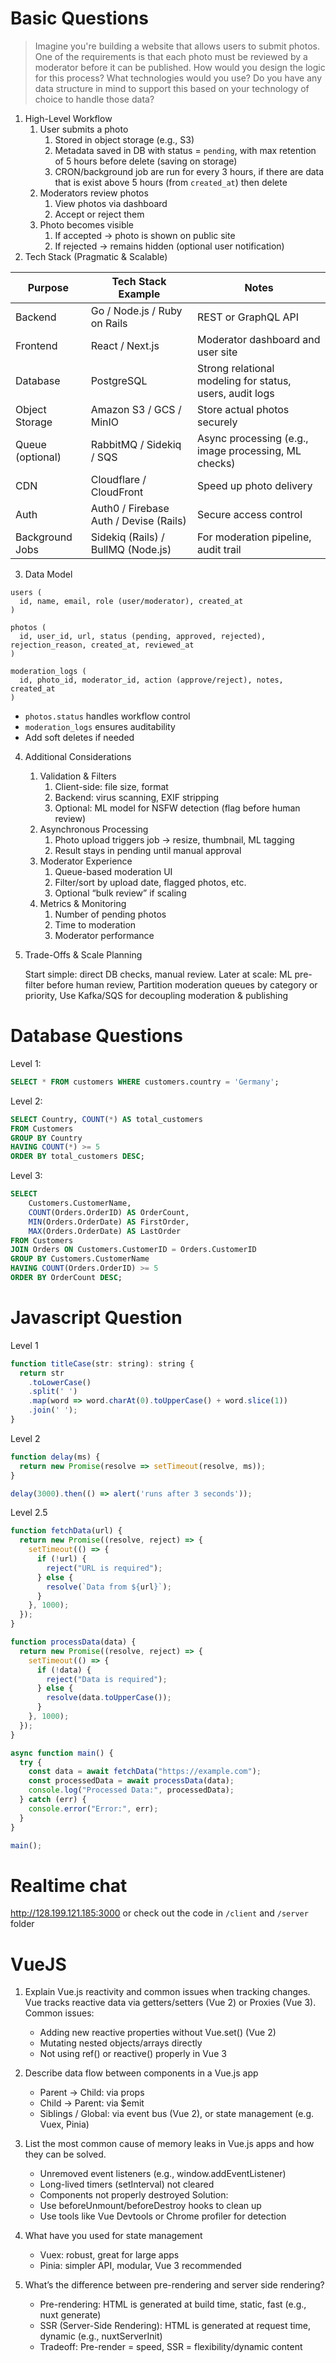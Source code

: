 # Basic Questions

> Imagine you're building a website that allows users to submit photos. One of the requirements is that each photo must be reviewed by a moderator before it can be published. How would you design the logic for this process? What technologies would you use? Do you have any data structure in mind to support this based on your technology of choice to handle those data?

1. High-Level Workflow
   1. User submits a photo
      1. Stored in object storage (e.g., S3)
      2. Metadata saved in DB with status = `pending`, with max retention of 5 hours before delete (saving on storage)
      3. CRON/background job are run for every 3 hours, if there are data that is exist above 5 hours (from `created_at`) then delete
   2. Moderators review photos
      1. View photos via dashboard
      2. Accept or reject them
   3. Photo becomes visible
      1. If accepted → photo is shown on public site
      2. If rejected → remains hidden (optional user notification)
2. Tech Stack (Pragmatic & Scalable)

Purpose | Tech Stack Example | Notes
-|-|-
Backend | Go / Node.js / Ruby on Rails | REST or GraphQL API
Frontend | React / Next.js | Moderator dashboard and user site
Database | PostgreSQL | Strong relational modeling for status, users, audit logs
Object Storage | Amazon S3 / GCS / MinIO | Store actual photos securely
Queue (optional) | RabbitMQ / Sidekiq / SQS | Async processing (e.g., image processing, ML checks)
CDN | Cloudflare / CloudFront | Speed up photo delivery
Auth | Auth0 / Firebase Auth / Devise (Rails) | Secure access control
Background Jobs | Sidekiq (Rails) / BullMQ (Node.js) | For moderation pipeline, audit trail

3. Data Model

```
users (
  id, name, email, role (user/moderator), created_at
)

photos (
  id, user_id, url, status (pending, approved, rejected), rejection_reason, created_at, reviewed_at
)

moderation_logs (
  id, photo_id, moderator_id, action (approve/reject), notes, created_at
)
```

- `photos.status` handles workflow control
- `moderation_logs` ensures auditability
- Add soft deletes if needed

4. Additional Considerations
   1. Validation & Filters
      1. Client-side: file size, format
      2. Backend: virus scanning, EXIF stripping
      3. Optional: ML model for NSFW detection (flag before human review)
   2. Asynchronous Processing
      1. Photo upload triggers job → resize, thumbnail, ML tagging
      2. Result stays in pending until manual approval
   3. Moderator Experience
      1. Queue-based moderation UI
      2. Filter/sort by upload date, flagged photos, etc.
      3. Optional “bulk review” if scaling
   4. Metrics & Monitoring
      1. Number of pending photos
      2. Time to moderation
      3. Moderator performance
5. Trade-Offs & Scale Planning
   
   Start simple: direct DB checks, manual review.
   Later at scale: ML pre-filter before human review, Partition moderation queues by category or priority, Use Kafka/SQS for decoupling moderation & publishing

# Database Questions

Level 1:
```sql
SELECT * FROM customers WHERE customers.country = 'Germany';
```

Level 2:
```sql
SELECT Country, COUNT(*) AS total_customers
FROM Customers
GROUP BY Country
HAVING COUNT(*) >= 5
ORDER BY total_customers DESC;
```

Level 3:
```sql
SELECT 
    Customers.CustomerName,
    COUNT(Orders.OrderID) AS OrderCount,
    MIN(Orders.OrderDate) AS FirstOrder,
    MAX(Orders.OrderDate) AS LastOrder
FROM Customers
JOIN Orders ON Customers.CustomerID = Orders.CustomerID
GROUP BY Customers.CustomerName
HAVING COUNT(Orders.OrderID) >= 5
ORDER BY OrderCount DESC;
```

# Javascript Question

Level 1
```javascript
function titleCase(str: string): string {
  return str
    .toLowerCase()
    .split(' ')
    .map(word => word.charAt(0).toUpperCase() + word.slice(1))
    .join(' ');
}
```

Level 2
```javascript
function delay(ms) {
  return new Promise(resolve => setTimeout(resolve, ms));
}

delay(3000).then(() => alert('runs after 3 seconds'));
```

Level 2.5
```javascript
function fetchData(url) {
  return new Promise((resolve, reject) => {
    setTimeout(() => {
      if (!url) {
        reject("URL is required");
      } else {
        resolve(`Data from ${url}`);
      }
    }, 1000);
  });
}

function processData(data) {
  return new Promise((resolve, reject) => {
    setTimeout(() => {
      if (!data) {
        reject("Data is required");
      } else {
        resolve(data.toUpperCase());
      }
    }, 1000);
  });
}

async function main() {
  try {
    const data = await fetchData("https://example.com");
    const processedData = await processData(data);
    console.log("Processed Data:", processedData);
  } catch (err) {
    console.error("Error:", err);
  }
}

main();

```

# Realtime chat

http://128.199.121.185:3000 or check out the code in `/client` and `/server` folder

# VueJS

1. Explain Vue.js reactivity and common issues when tracking changes.
Vue tracks reactive data via getters/setters (Vue 2) or Proxies (Vue 3).
Common issues:
   - Adding new reactive properties without Vue.set() (Vue 2)
   - Mutating nested objects/arrays directly
   - Not using ref() or reactive() properly in Vue 3
2. Describe data flow between components in a Vue.js app
   - Parent → Child: via props
   - Child → Parent: via $emit
   - Siblings / Global: via event bus (Vue 2), or state management (e.g. Vuex, Pinia)
3. List the most common cause of memory leaks in Vue.js apps and how they can be solved.
   - Unremoved event listeners (e.g., window.addEventListener)
   - Long-lived timers (setInterval) not cleared
   - Components not properly destroyed
   Solution:
   - Use beforeUnmount/beforeDestroy hooks to clean up
   - Use tools like Vue Devtools or Chrome profiler for detection

4. What have you used for state management
   - Vuex: robust, great for large apps
   - Pinia: simpler API, modular, Vue 3 recommended
5. What’s the difference between pre-rendering and server side rendering?
   - Pre-rendering: HTML is generated at build time, static, fast (e.g., nuxt generate)
   - SSR (Server-Side Rendering): HTML is generated at request time, dynamic (e.g., nuxtServerInit)
   - Tradeoff: Pre-render = speed, SSR = flexibility/dynamic content
